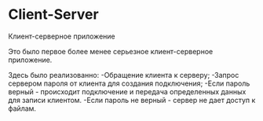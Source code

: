 # Client-Server
Клиент-серверное приложение


Это было первое более менее серьезное клиент-серверное приложение.

Здесь было реализованно:
	-Обращение клиента к серверу;
	-Запрос сервером пароля от клиента для создания подключения;
	-Если пароль верный - происходит подключение и передача определенных данных для записи клиентом.
	-Если пароль не верный - сервер не дает доступ к файлам.
